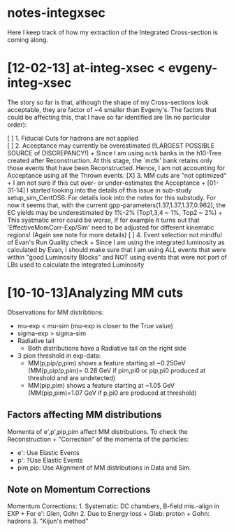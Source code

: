 notes-integxsec
===============
Here I keep track of how my extraction of the Integrated Cross-section is coming along.

[12-02-13] at-integ-xsec < evgeny-integ-xsec
============================================= 
The story so far is that, although the shape of my Cross-sections look acceptable, they are factor of ~4 smaller than Evgeny's. The factors that could be affecting this, that I have so far identified are (In no particular order):

[ ] 1. Fiducial Cuts for hadrons are not applied  
[ ] 2. Acceptance may currently be overestimated (!LARGEST POSSIBLE SOURCE of DISCREPANCY!)
		+ Since I am using `mctk` banks in the h10-Tree created after Reconstruction. At this stage, the  `mctk' bank retains only those events that have been Reconstructed. Hence, I am not accounting for Acceptance using all the Thrown events.
[X] 3. MM cuts are "not optimized"
		+ I am not sure if this cut over- or under-estimates the Acceptance
		+ [01-31-14] I started looking into the details of this issue in sub-study setup_sim_CentOS6. For details look into the notes for this substudy. For now it seems that, with the current gpp-parameters(1.37,1.37,1.37,0.962), the EC yields may be underestimated by 1%-2% (Top1,3,4 ~ 1%, Top2 ~ 2%)
			+ This systmatic error could be worse, if for example it turns out that 'EffectiveMomCorr-Exp/Sim' need to be adjusted for different kinematic regions! (Again see note for more details)
[ ] 4. Event selection not mindful of Evan's Run Quality check
		+ Since I am using the integrated luminosity as calculated by Evan, I should make sure that I am using ALL events that were within "good Luminosity Blocks" and NOT using events that were not part of LBs used to calculate the integrated Luminosity  




[10-10-13]Analyzing MM cuts
============================
Observations for MM distribtions:
+ mu-exp < mu-sim (mu-exp is closer to the True value)
+ sigma-exp > sigma-sim
+ Radiative tail
	+ Both distributions have a Radiative tail on the right side
+ 3 pion threshold in exp-data:
	+ MM(p,pip/p,pim) shows a feature starting at ~0.25GeV
	  (MM(p,pip/p,pim)= 0.28 GeV if pim,pi0 or pip,pi0 produced at threshold and are undetected)
	+ MM(pip,pim) shows a feature starting at ~1.05 GeV
	  (MM(pip,pim)=1.07 GeV if p,pi0 are produced at threshold)

Factors affecting MM distributions
-----------------------------------
Momenta of e',p',pip,pim affect MM distributions. To check the Reconstruction + "Correction" of the momenta of the particles:
- e': Use Elastic Events 
- p': ?Use Elastic Events
- pim,pip: Use Alignment of MM distributions in Data and Sim.

Note on Momentum Corrections
-----------------------------
Momentum Corrections:
	1. Systematic: DC chambers, B-field mis.-align in EXP
		+ For e': Glen, Gohn
	2. Due to Energy loss
		+ Gleb: proton
		+ Gohn: hadrons
	3. "Kijun's method"
